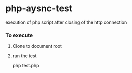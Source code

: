 php-aysnc-test
==============

execution of php script after closing of the http connection

### To execute 
  
1) Clone to document root

2)  run the test

    php test.php
